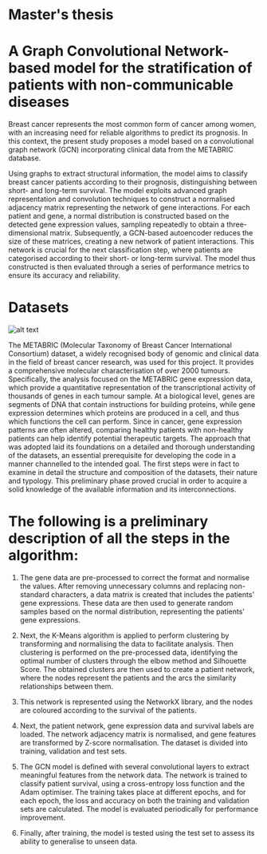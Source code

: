 # Master's thesis

# A Graph Convolutional Network-based model for the stratification of patients with non-communicable diseases

Breast cancer represents the most common form of cancer among women, with an increasing need for reliable algorithms to predict its prognosis. 
In this context, the present study proposes a model based on a convolutional graph network (GCN) incorporating clinical data from the METABRIC database.

Using graphs to extract structural information, the model aims to classify breast cancer patients according to their prognosis, distinguishing between short- and long-term survival.
The model exploits advanced graph representation and convolution techniques to construct a normalised adjacency matrix representing the network of gene interactions. For each patient and gene, a normal distribution is constructed based on the detected gene expression values, sampling repeatedly to obtain a three-dimensional matrix. Subsequently, a GCN-based autoencoder reduces the size of these matrices, creating a new network of patient interactions.
This network is crucial for the next classification step, where patients are categorised according to their short- or long-term survival. The model thus constructed is then evaluated through a series of performance metrics to ensure its accuracy and reliability.

# Datasets

![alt text](https://github.com/francescogra/GraphConvolutionalNetworkThesisExam/blob/main/slide1.png "Master's thesis")

The METABRIC (Molecular Taxonomy of Breast Cancer International Consortium) dataset, a widely recognised body of genomic and clinical data in the field of breast cancer research, was used for this project. It provides a comprehensive molecular characterisation of over 2000 tumours.
Specifically, the analysis focused on the METABRIC gene expression data, which provide a quantitative representation of the transcriptional activity of thousands of genes in each tumour sample.
At a biological level, genes are segments of DNA that contain instructions for building proteins, while gene expression determines which proteins are produced in a cell, and thus which functions the cell can perform.
Since in cancer, gene expression patterns are often altered, comparing healthy patients with non-healthy patients can help identify potential therapeutic targets.
The approach that was adopted laid its foundations on a detailed and thorough understanding of the datasets, an essential prerequisite for developing the code in a manner channelled to the intended goal. The first steps were in fact to examine in detail the structure and composition of the datasets, their nature and typology.
This preliminary phase proved crucial in order to acquire a solid knowledge of the available information and its interconnections.


# The following is a preliminary description of all the steps in the algorithm:

1. The gene data are pre-processed to correct the format and normalise the values. After removing unnecessary columns and replacing non-standard characters, a data matrix is created that includes the patients' gene expressions. These data are then used to generate random samples based on the normal distribution, representing the patients' gene expressions.

2. Next, the K-Means algorithm is applied to perform clustering by transforming and normalising the data to facilitate analysis. Then clustering is performed on the pre-processed data, identifying the optimal number of clusters through the elbow method and Silhouette Score. The obtained clusters are then used to create a patient network, where the nodes represent the patients and the arcs the similarity relationships between them.

3. This network is represented using the NetworkX library, and the nodes are coloured according to the survival of the patients.

4. Next, the patient network, gene expression data and survival labels are loaded. The network adjacency matrix is normalised, and gene features are transformed by Z-score normalisation. The dataset is divided into training, validation and test sets.

5. The GCN model is defined with several convolutional layers to extract meaningful features from the network data. The network is trained to classify patient survival, using a cross-entropy loss function and the Adam optimiser. The training takes place at different epochs, and for each epoch, the loss and accuracy on both the training and validation sets are calculated. The model is evaluated periodically for performance improvement.

6. Finally, after training, the model is tested using the test set to assess its ability to generalise to unseen data.

